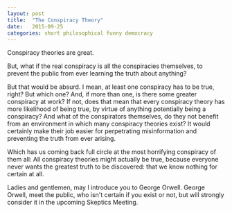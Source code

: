 ```yaml
---
layout: post
title:  "The Conspiracy Theory"
date:   2015-09-25
categories: short philosophical funny democracy
---
```


Conspiracy theories are great.

But, what if the real conspiracy is all the conspiracies themselves, to prevent the public from ever learning the truth about anything?

But that would be absurd. I mean, at least one conspiracy has to be true, right? But which one? And, if more than one, is there some greater conspiracy at work? If not, does that mean that every conspiracy theory has more likelihood of being true, by virtue of anything potentially being a conspiracy? And what of the conspirators themselves, do they not benefit from an environment in which many conspiracy theories exist? It would certainly make their job easier for perpetrating misinformation and preventing the truth from ever arising.

Which has us coming back full circle at the most horrifying conspiracy of them all: All conspiracy theories might actually be true, because everyone never wants the greatest truth to be discovered: that we know nothing for certain at all.

Ladies and gentlemen, may I introduce you to George Orwell. George Orwell, meet the public, who isn't certain if you exist or not, but will strongly consider it in the upcoming Skeptics Meeting.